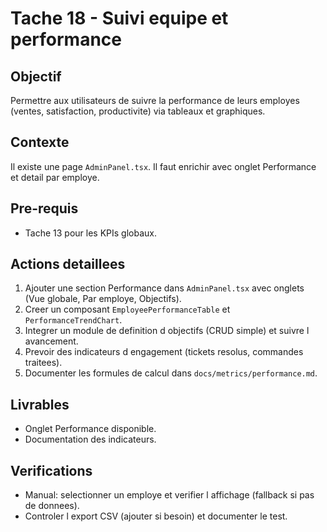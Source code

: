 # Tache 18 - Suivi equipe et performance

## Objectif
Permettre aux utilisateurs de suivre la performance de leurs employes (ventes, satisfaction, productivite) via tableaux et graphiques.

## Contexte
Il existe une page `AdminPanel.tsx`. Il faut enrichir avec onglet Performance et detail par employe.

## Pre-requis
- Tache 13 pour les KPIs globaux.

## Actions detaillees
1. Ajouter une section Performance dans `AdminPanel.tsx` avec onglets (Vue globale, Par employe, Objectifs).
2. Creer un composant `EmployeePerformanceTable` et `PerformanceTrendChart`.
3. Integrer un module de definition d objectifs (CRUD simple) et suivre l avancement.
4. Prevoir des indicateurs d engagement (tickets resolus, commandes traitees).
5. Documenter les formules de calcul dans `docs/metrics/performance.md`.

## Livrables
- Onglet Performance disponible.
- Documentation des indicateurs.

## Verifications
- Manual: selectionner un employe et verifier l affichage (fallback si pas de donnees).
- Controler l export CSV (ajouter si besoin) et documenter le test.

